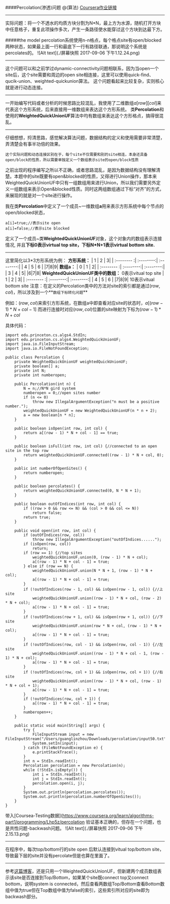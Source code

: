 ####Percolation(渗透)问题
@(算法)
[Coursera作业链接](http://coursera.cs.princeton.edu/algs4/assignments/percolation.html)


----------
实际问题：将一个不透水的均质方块分割为N*N，最上方为水源，随机打开方块中任意格子，重复此项操作多次，产生一条路径使水能穿过这个方块到达最下方。

#####the model
percolation系统使用n-n格点，每个格点site有open/blocked两种状态，如果最上面一行和最底下一行有路径联通，那说明这个系统是percolates的。
![Alt text](./屏幕快照 2017-09-06 下午1.12.24.png)


----------
这个问题可以和之前学过dynamic-connectivity问题相联系，因为当open一个site后，这个site需要和周边的open site相连接，这里可以使用quick-find、qucik-union、weighted-quickunion算法。
这个问题看起来比较复杂，实则核心就是进行动态连接。


----------
一开始编写代码或者分析的时候思路比较混乱，我使用了二维数组$a[row][col]$来代表这个方形系统，后来直接用一维数组来表达这个方形系统。
类**Percolation**和使用的**WeightedQuickUnionUF**算法中均有数组来表达这个方形格点，搞得很混乱。


----------

仔细想想，捋清思路，感觉解决算法问题，数据结构的定义和使用需要非常清楚，弄清楚会有事半功倍的效果。

`这个实际问题和动态连接区别在于，每个site不仅需要和别的site相连，本身还具备open/block的性质，所以需要单独定义一个数组表示site的open/block性质`

之前出现的程序编写之所以不正确，或者思路混乱，是因为数据结构没有理解清楚。本题中的site既要有open&blocked的性质，又得进行Union操作，那本来WeightedQuickUnionUF中只有一组数组用来进行Union，所以我们需要另外定义一组数组来表示Open&blocked性质。同时这两组数组通过下标“对齐”的方式，来展现的就是对一个site进行操作。

我在类**Percolation**中定义了一个成员~一维数组**a**用来表示方形系统中每个节点的open/blocked状态，

    a[i]=true;//表示site open
    a[i]=false;//表示site blocked
定义了一个成员~类**WeightedQuickUnionUF**对象，这个对象内的数组表示连接情况,
并且**下标0表示virtual top site，下标N*N+1表示virtual bottom site.**


----------
这里简化以3*3方形系统为例：
**方形系统：**
| 1    |     2 | 3|
| :-------- :| :--------:| :--------:| 
| 4   |   5 |  6 |
|7|8|9|
**数组a：**
| 0   |     1 | 2|
| :-------- :| :--------:| :--------:| 
| 3   |   4 |  5|
|6|7|8|
**WeightedQuickUnionUF类中的数组：**
0表示vitual top site
| 1    |     2 | 3|
| :-------- :| :--------:| :--------:| 
| 4   |   5 |  6 |
|7|8|9|
10表示vitual bottom site
注意：在定义的Percolation类中的方法对site的索引都是通过$(row,col)$，所以涉及到一个**`数组下标转化问题`**

例如：$(row,col)$来索引方形系统，在数组a中即查看对应site的状态时，$a[(row-1)*N+col-1]$
而进行连接时对应$(row,col)$位置的site映射为下标为$(row-1)*N+col$


具体代码：

    import edu.princeton.cs.algs4.StdIn;
	import edu.princeton.cs.algs4.WeightedQuickUnionUF;
	import java.io.FileInputStream;
	import java.io.FileNotFoundException;
	
	public class Percolation {
	    private WeightedQuickUnionUF weightedQuickUnionUF;
	    private boolean[] a;
	    private int N;
	    private int numberopen;

	    public Percolation(int n) {
	        N = n;//N*N gird system
	        numberopen = 0;//open sites number
	        if (n <= 0)
	            throw new IllegalArgumentException("n must be a positive number.");
	        weightedQuickUnionUF = new WeightedQuickUnionUF(n * n + 2);
	        a = new boolean[n * n];
	    }
	
	    public boolean isOpen(int row, int col) {
	        return a[(row - 1) * N + col - 1] == true;
	    }
	
	    public boolean isFull(int row, int col) {//connected to an open site in the top row
	        return weightedQuickUnionUF.connected((row - 1) * N + col, 0);
	    }
	
	    public int numberOfOpenSites() {
	        return numberopen;
	    }
	
	    public boolean percolates() {
	        return weightedQuickUnionUF.connected(0, N * N + 1);
	    }
	
	    public boolean outOfIndices(int row, int col) {
	        if ((row > 0 && row <= N) && (col > 0 && col <= N))
	            return false;
	        return true;
	    }
	
	    public void open(int row, int col) {
	        if (outOfIndices(row, col))
	            throw new IllegalArgumentException("outOfIndices......");
	        if (isOpen(row, col))
	            return;
	        if (row == 1) {//top sites
	            weightedQuickUnionUF.union(0, (row - 1) * N + col);
	            a[(row - 1) * N + col - 1] = true;
	        } else if (row == N) {
	            weightedQuickUnionUF.union(N * N + 1, (row - 1) * N + col);
	            a[(row - 1) * N + col - 1] = true;
	        }
	        if (!outOfIndices(row - 1, col) && isOpen(row - 1, col)) {//上site
	            weightedQuickUnionUF.union((row - 1) * N + col, (row - 2) * N + col);
	            a[(row - 1) * N + col - 1] = true;
	        }
	        if (!outOfIndices(row + 1, col) && isOpen(row + 1, col)) {//下site
	            weightedQuickUnionUF.union(row * N + col, (row - 1) * N + col);
	            a[(row - 1) * N + col - 1] = true;
	        }
	        if (!outOfIndices(row, col - 1) && isOpen(row, col - 1)) {//左site
	            weightedQuickUnionUF.union((row - 1) * N + col - 1, (row - 1) * N + col);
	            a[(row - 1) * N + col - 1] = true;
	        }
	        if (!outOfIndices(row, col + 1) && isOpen(row, col + 1)) {//右site
	            weightedQuickUnionUF.union((row - 1) * N + col, (row - 1) * N + col + 1);
	            a[(row - 1) * N + col - 1] = true;
	        }
	        if (!outOfIndices(row, col + 1)) {
	            a[(row - 1) * N + col - 1] = true;
	        }
	        numberopen++;
	    }
	
	    public static void main(String[] args) {
	        try {
	            FileInputStream input = new FileInputStream("/Users/guanglinzhou/Downloads/percolation/input50.txt");
	            System.setIn(input);
	        } catch (FileNotFoundException e) {
	            e.printStackTrace();
	        }
	        int n = StdIn.readInt();
	        Percolation percolation = new Percolation(n);
	        while (!StdIn.isEmpty()) {
	            int i = StdIn.readInt();
	            int j = StdIn.readInt();
	            percolation.open(i, j);
	        }
	        System.out.println(percolation.percolates());
	        System.out.println(percolation.numberOfOpenSites());
	    }
	}

带入[Coursea-Testing数据](https://www.coursera.org/learn/algorithms-part1/programming/Lhp5z/percolation 验证基本正确的，但存在一个问题，也是共性问题-backwash问题。
![Alt text](./屏幕快照 2017-09-06 下午2.15.13.png)


----------


在程序中，每次top/bottom行的site open 后默认连接到vitual top/bottom site，导致最下层的site并没有percolate但是也算在里面了。


----------
参考[这篇博客](http://www.cnblogs.com/anne-vista/p/4841732.html)，还是只用一个WeightedQuickUnionUF，但新建两个成员数组表示该site是否连接到Top/Bottom，如果某个site既connect top又connect bottom，说明system is connected，然后查看两数组Top/Bottom查看Bottom数组中值为true但在Top数组中值为false的索引，这些索引所对应的site即为backwash部分。